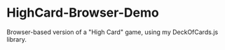 # HighCard-Browser-Demo
Browser-based version of a "High Card" game, using my DeckOfCards.js library.
